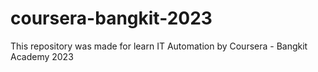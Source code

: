 # coursera-bangkit-2023
This repository was made for learn IT Automation by Coursera - Bangkit Academy 2023
